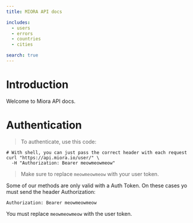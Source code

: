```yaml
---
title: MIORA API docs

includes:
  - users
  - errors
  - countries
  - cities

search: true
---
```


# Introduction

Welcome to Miora API docs.

# Authentication 

> To authenticate, use this code:

```shell
# With shell, you can just pass the correct header with each request
curl "https://api.miora.io/user/" \
  -H "Authorization: Bearer meowmeowmeow"
```

> Make sure to replace `meowmeowmeow` with your user token.

Some of our methods are only valid with a Auth Token. On these cases yo must send the header Authorization:

`Authorization: Bearer meowmeowmeow`

<aside class="notice">
You must replace <code>meowmeowmeow</code> with the user token.
</aside>